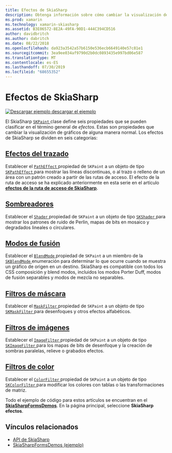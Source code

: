 ```yaml
---
title: Efectos de SkiaSharp
description: Obtenga información sobre cómo cambiar la visualización de gráficos con degradados normal, disposición en mosaico de mapa de bits, modos de fusión, desenfoque y otros efectos.
ms.prod: xamarin
ms.technology: xamarin-skiasharp
ms.assetid: B3E06572-8E2A-49FA-90D1-444C394CD516
author: davidbritch
ms.author: dabritch
ms.date: 08/22/2018
ms.openlocfilehash: da923a3542a57b6150e536ecb6649140e57c81e1
ms.sourcegitcommit: 3ea9ee034af9790d2b0dc0893435e997bd06e587
ms.translationtype: MT
ms.contentlocale: es-ES
ms.lasthandoff: 07/30/2019
ms.locfileid: "68655352"
---
```

# <a name="skiasharp-effects"></a>Efectos de SkiaSharp

[![Descargar ejemplo](~/media/shared/download.png) descargar el ejemplo](https://docs.microsoft.com/samples/xamarin/xamarin-forms-samples/skiasharpforms-demos)

El SkiaSharp [ `SKPaint` ](xref:SkiaSharp.SKPaint) clase define seis propiedades que se pueden clasificar en el término general de _efectos_. Estas son propiedades que cambiar la visualización de gráficos de alguna manera normal. Los efectos de SkiaSharp se dividen en seis categorías:

## <a name="path-effectscurveseffectsmd"></a>[Efectos del trazado](../curves/effects.md)

Establecer el [ `PathEffect` ](xref:SkiaSharp.SKPaint.PathEffect) propiedad de `SKPaint` a un objeto de tipo [ `SKPathEffect` ](xref:SkiaSharp.SKPathEffect) para mostrar las líneas discontinuas, o al trazo o relleno de un área con un patrón creado a partir de las rutas de acceso. El efecto de la ruta de acceso se ha explicado anteriormente en esta serie en el artículo [ **efectos de la ruta de acceso de SkiaSharp**](../curves/effects.md).

## <a name="shadersshadersindexmd"></a>[Sombreadores](shaders/index.md)

Establecer el [ `Shader` ](xref:SkiaSharp.SKPaint.Shader) propiedad de `SKPaint` a un objeto de tipo [ `SKShader` ](xref:SkiaSharp.SKShader) para mostrar los patrones de ruido de Perlin, mapas de bits en mosaico y degradados lineales o circulares.

## <a name="blend-modesblend-modesindexmd"></a>[Modos de fusión](blend-modes/index.md)

Establecer el [ `BlendMode` ](xref:SkiaSharp.SKPaint.BlendMode) propiedad de `SKPaint` a un miembro de la [ `SKBlendMode` ](xref:SkiaSharp.SKBlendMode) enumeración para determinar lo que ocurre cuando se muestra un gráfico de origen en un destino. SkiaSharp es compatible con todos los CSS composición y blend modos, incluidos los modos Porter Duff, modos de fusión separables y modos de mezcla no separables.

## <a name="mask-filtersmask-filtersmd"></a>[Filtros de máscara](mask-filters.md)

Establecer el [ `MaskFilter` ](xref:SkiaSharp.SKPaint.MaskFilter) propiedad de `SKPaint` a un objeto de tipo [ `SKMaskFilter` ](xref:SkiaSharp.SKMaskFilter) para desenfoques y otros efectos alfabéticos.

## <a name="image-filtersimage-filtersmd"></a>[Filtros de imágenes](image-filters.md)

Establecer el [ `ImageFilter` ](xref:SkiaSharp.SKPaint.ImageFilter) propiedad de `SKPaint` a un objeto de tipo [ `SKImageFilter` ](xref:SkiaSharp.SKImageFilter) para los mapas de bits de desenfoque y la creación de sombras paralelas, relieve o grabados efectos.

## <a name="color-filterscolor-filtersmd"></a>[Filtros de color](color-filters.md)

Establecer el [ `ColorFilter` ](xref:SkiaSharp.SKPaint.ColorFilter) propiedad de `SKPaint` a un objeto de tipo [ `SKColorFilter` ](xref:SkiaSharp.SKColorFilter) para modificar los colores con tablas o las transformaciones de matriz.

Todo el ejemplo de código para estos artículos se encuentran en el [ **SkiaSharpFormsDemos**](https://docs.microsoft.com/samples/xamarin/xamarin-forms-samples/skiasharpforms-demos). En la página principal, seleccione **SkiaSharp efectos**.

## <a name="related-links"></a>Vínculos relacionados

- [API de SkiaSharp](https://docs.microsoft.com/dotnet/api/skiasharp)
- [SkiaSharpFormsDemos (ejemplo)](https://docs.microsoft.com/samples/xamarin/xamarin-forms-samples/skiasharpforms-demos)

